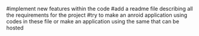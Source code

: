 #implement new features within the code
#add a readme file describing all the requirements for the project
#try to make an anroid application using codes in these file or make an application using the same that can be hosted
